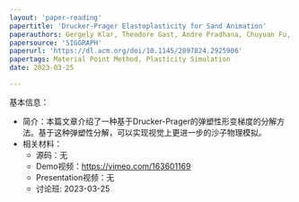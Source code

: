 ```yaml
---
layout: 'paper-reading'
papertitle: 'Drucker-Prager Elastoplasticity for Sand Animation'
paperauthors: Gergely Klar, Theodore Gast, Andre Pradhana, Chuyuan Fu, Craig Schroeder, Chenfanfu Jiang, Joseph Teran
papersource: 'SIGGRAPH'
paperurl: 'https://dl.acm.org/doi/10.1145/2897824.2925906'
papertags: Material Point Method, Plasticity Simulation
date: 2023-03-25

---
```


基本信息：

- 简介：本篇文章介绍了一种基于Drucker-Prager的弹塑性形变梯度的分解方法。基于这种弹塑性分解，可以实现视觉上更进一步的沙子物理模拟。
- 相关材料：
  - 源码：无
  - Demo视频：https://vimeo.com/163601169
  - Presentation视频：无
  - 讨论班: 2023-03-25
